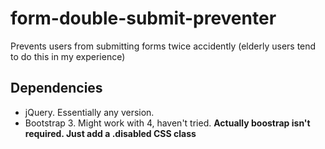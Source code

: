 # form-double-submit-preventer
Prevents users from submitting forms twice accidently (elderly users tend to do this in my experience)

## Dependencies
- jQuery. Essentially any version.
- Bootstrap 3. Might work with 4, haven't tried. 
**Actually boostrap isn't required. Just add a .disabled CSS class**
